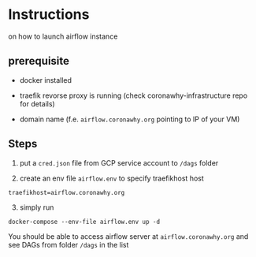 # Instructions 

on how to launch airflow instance

## prerequisite

- docker installed

- traefik revorse proxy is running (check coronawhy-infrastructure repo for details)

- domain name (f.e. `airflow.coronawhy.org` pointing to IP of your VM)

## Steps

1. put a `cred.json` file from GCP service account to `/dags` folder

2. create an env file `airflow.env` to specify traefikhost host

```
traefikhost=airflow.coronawhy.org
```

3. simply run
```
docker-compose --env-file airflow.env up -d
```

You should be able to access airflow server at `airflow.coronawhy.org` and see DAGs from folder `/dags` in the list 
